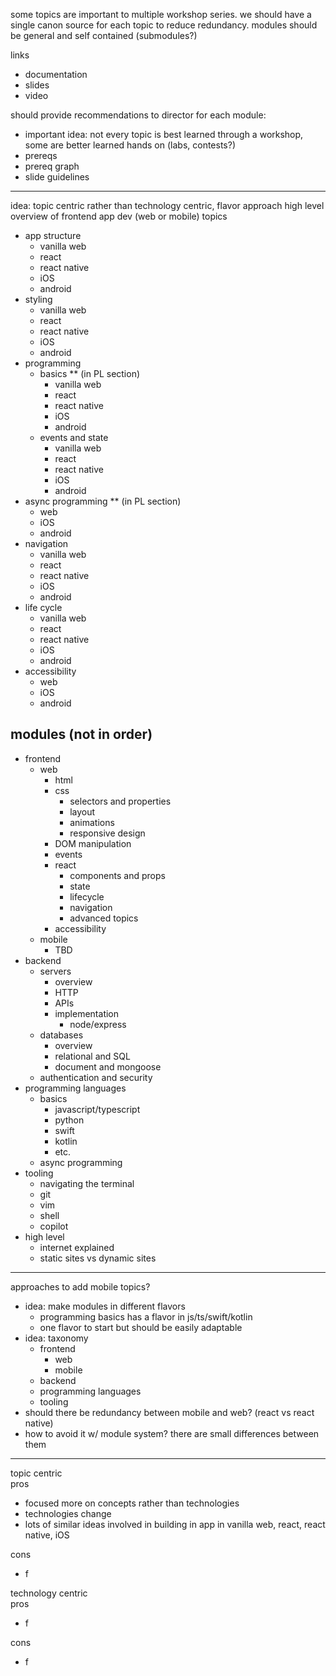 some topics are important to multiple workshop series. we should have a single canon source for each topic to reduce redundancy. modules should be general and self contained (submodules?)

links
- documentation
- slides
- video 

should provide recommendations to director for each module:
- important idea: not every topic is best learned through a workshop, some are better learned hands on (labs, contests?)
- prereqs 
- prereq graph
- slide guidelines
 
 ------

idea: topic centric rather than technology centric, flavor approach
high level overview of frontend app dev (web or mobile) topics
 - app structure
    - vanilla web
    - react 
    - react native
    - iOS
    - android
 - styling
     - vanilla web
    - react 
    - react native
    - iOS
    - android
 - programming
    - basics ** (in PL section)
        - vanilla web
        - react 
        - react native
        - iOS
        - android
    - events and state
        - vanilla web
        - react 
        - react native
        - iOS
        - android
 - async programming ** (in PL section)
    - web
    - iOS
    - android
 - navigation
    - vanilla web
    - react 
    - react native
    - iOS
    - android
 - life cycle
    - vanilla web
    - react 
    - react native
    - iOS
    - android
 - accessibility 
    - web
    - iOS
    - android

## modules (not in order)
- frontend
    - web
        - html
        - css 
            - selectors and properties
            - layout
            - animations
            - responsive design
        - DOM manipulation
        - events
        - react
            - components and props
            - state
            - lifecycle
            - navigation
            - advanced topics
        - accessibility
    - mobile
        - TBD
- backend
    - servers
        - overview
        - HTTP
        - APIs
        - implementation
            - node/express
    - databases
        - overview
        - relational and SQL
        - document and mongoose  
    - authentication and security 
- programming languages 
    - basics
        - javascript/typescript
        - python
        - swift
        - kotlin
        - etc.
    - async programming
- tooling
    - navigating the terminal
    - git
    - vim 
    - shell 
    - copilot
- high level
    - internet explained
    - static sites vs dynamic sites

------

approaches to add mobile topics?
- idea: make modules in different flavors
    - programming basics has a flavor in js/ts/swift/kotlin
    - one flavor to start but should be easily adaptable
- idea: taxonomy
    - frontend
        - web
        - mobile
    - backend
    - programming languages
    - tooling
- should there be redundancy between mobile and web? (react vs react native)
- how to avoid it w/ module system? there are small differences between them

---

topic centric \
pros
- focused more on concepts rather than technologies
- technologies change
- lots of similar ideas involved in building in app in vanilla web, react, react native, iOS

cons 
- f

technology centric \
pros
- f

cons
- f

